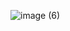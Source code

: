 ![image (6)](https://github.com/RamneekGambhir/sleep/assets/150017934/884e747e-5721-4ac0-84f6-753710913634)
